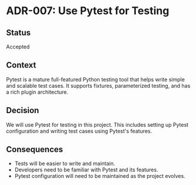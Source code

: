 # ADR-007: Use Pytest for Testing

## Status
Accepted

## Context
Pytest is a mature full-featured Python testing tool that helps write simple and scalable test cases. It supports fixtures, parameterized testing, and has a rich plugin architecture.

## Decision
We will use Pytest for testing in this project. This includes setting up Pytest configuration and writing test cases using Pytest's features.

## Consequences
- Tests will be easier to write and maintain.
- Developers need to be familiar with Pytest and its features.
- Pytest configuration will need to be maintained as the project evolves.